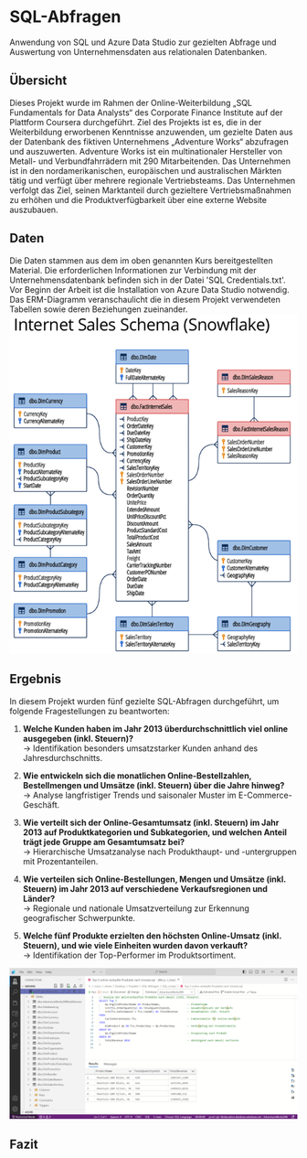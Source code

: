 # SQL-Abfragen
Anwendung von SQL und Azure Data Studio zur gezielten Abfrage und Auswertung von Unternehmensdaten aus relationalen Datenbanken.
## Übersicht
Dieses Projekt wurde im Rahmen der Online-Weiterbildung „SQL Fundamentals for Data Analysts“ des Corporate Finance Institute auf der Plattform Coursera durchgeführt. Ziel des Projekts ist es, die in der Weiterbildung erworbenen Kenntnisse anzuwenden, um gezielte Daten aus der Datenbank des fiktiven Unternehmens „Adventure Works“ abzufragen und auszuwerten. Adventure Works ist ein multinationaler Hersteller von Metall- und Verbundfahrrädern mit 290 Mitarbeitenden. Das Unternehmen ist in den nordamerikanischen, europäischen und australischen Märkten tätig und verfügt über mehrere regionale Vertriebsteams. Das Unternehmen verfolgt das Ziel, seinen Marktanteil durch gezieltere Vertriebsmaßnahmen zu erhöhen und die Produktverfügbarkeit über eine externe Website auszubauen.
 
## Daten 
Die Daten stammen aus dem im oben genannten Kurs bereitgestellten Material. Die erforderlichen Informationen zur Verbindung mit der Unternehmensdatenbank befinden sich in der Datei 'SQL Credentials.txt'. Vor Beginn der Arbeit ist die Installation von Azure Data Studio notwendig. Das ERM-Diagramm veranschaulicht die in diesem Projekt verwendeten Tabellen sowie deren Beziehungen zueinander.
![alt text](image.png)
## Ergebnis
In diesem Projekt wurden fünf gezielte SQL-Abfragen durchgeführt, um folgende Fragestellungen zu beantworten:

1. **Welche Kunden haben im Jahr 2013 überdurchschnittlich viel online ausgegeben (inkl. Steuern)?**  
   → Identifikation besonders umsatzstarker Kunden anhand des Jahresdurchschnitts.

2. **Wie entwickeln sich die monatlichen Online-Bestellzahlen, Bestellmengen und Umsätze (inkl. Steuern) über die Jahre hinweg?**  
   → Analyse langfristiger Trends und saisonaler Muster im E-Commerce-Geschäft.

3. **Wie verteilt sich der Online-Gesamtumsatz (inkl. Steuern) im Jahr 2013 auf Produktkategorien und Subkategorien, und welchen Anteil trägt jede Gruppe am Gesamtumsatz bei?**  
   → Hierarchische Umsatzanalyse nach Produkthaupt- und -untergruppen mit Prozentanteilen.

4. **Wie verteilen sich Online-Bestellungen, Mengen und Umsätze (inkl. Steuern) im Jahr 2013 auf verschiedene Verkaufsregionen und Länder?**  
   → Regionale und nationale Umsatzverteilung zur Erkennung geografischer Schwerpunkte.

5. **Welche fünf Produkte erzielten den höchsten Online-Umsatz (inkl. Steuern), und wie viele Einheiten wurden davon verkauft?**  
   → Identifikation der Top-Performer im Produktsortiment.

![alt text](image-1.png)



## Fazit
